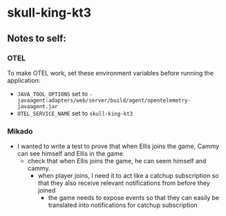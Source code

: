 # skull-king-kt3

## Notes to self:

### OTEL

To make OTEL work, set these environment variables before running the application:

- `JAVA_TOOL_OPTIONS` set to `-javaagent:adapters/web/server/build/agent/opentelemetry-javaagent.jar`
- `OTEL_SERVICE_NAME` set to `skull-king-kt3`

### Mikado

- I wanted to write a test to prove that when Ellis joins the game, Cammy can see himself and Ellis in the game.
    - check that when Ellis joins the game, he can seem himself and cammy.
        - when player joins, I need it to act like a catchup subscription so that they also receive relevant
          notifications from before they joined
            - the game needs to expose events so that they can easily be translated into notifications for catchup
              subscription
